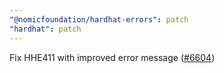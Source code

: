 ```yaml
---
"@nomicfoundation/hardhat-errors": patch
"hardhat": patch
---
```


Fix HHE411 with improved error message ([#6604](https://github.com/NomicFoundation/hardhat/pull/6604))
